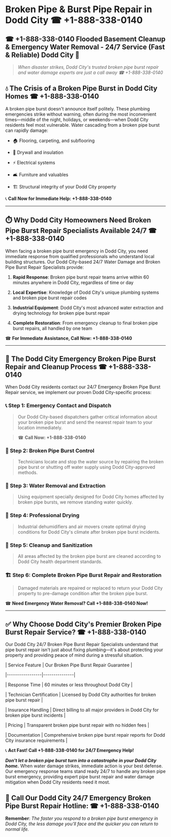 # Broken Pipe & Burst Pipe Repair in Dodd City ☎ +1-888-338-0140  
## ☎ +1-888-338-0140 Flooded Basement Cleanup & Emergency Water Removal - 24/7 Service (Fast & Reliable) Dodd City 🚨  

> *When disaster strikes, Dodd City's trusted broken pipe burst repair and water damage experts are just a call away ☎ +1-888-338-0140*  

## 💧 The Crisis of a Broken Pipe Burst in Dodd City Homes ☎ +1-888-338-0140  

A broken pipe burst doesn't announce itself politely. These plumbing emergencies strike without warning, often during the most inconvenient times—middle of the night, holidays, or weekends—when Dodd City residents feel most vulnerable. Water cascading from a broken pipe burst can rapidly damage:  

* 🏠 Flooring, carpeting, and subflooring  
* 🧱 Drywall and insulation  
* ⚡ Electrical systems  
* 🛋️ Furniture and valuables  
* 🏗️ Structural integrity of your Dodd City property  

📞 **Call Now for Immediate Help: +1-888-338-0140**  

---  

## ⏱️ Why Dodd City Homeowners Need Broken Pipe Burst Repair Specialists Available 24/7 ☎ +1-888-338-0140  

When facing a broken pipe burst emergency in Dodd City, you need immediate response from qualified professionals who understand local building structures. Our Dodd City-based 24/7 Water Damage and Broken Pipe Burst Repair Specialists provide:  

1. **Rapid Response**: Broken pipe burst repair teams arrive within 60 minutes anywhere in Dodd City, regardless of time or day  
2. **Local Expertise**: Knowledge of Dodd City's unique plumbing systems and broken pipe burst repair codes  
3. **Industrial Equipment**: Dodd City's most advanced water extraction and drying technology for broken pipe burst repair  
4. **Complete Restoration**: From emergency cleanup to final broken pipe burst repairs, all handled by one team  

☎ **For Immediate Assistance, Call Now: +1-888-338-0140**  

---  

## 🔧 The Dodd City Emergency Broken Pipe Burst Repair and Cleanup Process ☎ +1-888-338-0140  

When Dodd City residents contact our 24/7 Emergency Broken Pipe Burst Repair service, we implement our proven Dodd City-specific process:  

### 📞 Step 1: Emergency Contact and Dispatch  
> Our Dodd City-based dispatchers gather critical information about your broken pipe burst and send the nearest repair team to your location immediately.  
> ☎ **Call Now: +1-888-338-0140**  

### 🚿 Step 2: Broken Pipe Burst Control  
> Technicians locate and stop the water source by repairing the broken pipe burst or shutting off water supply using Dodd City-approved methods.  

### 🌊 Step 3: Water Removal and Extraction  
> Using equipment specially designed for Dodd City homes affected by broken pipe bursts, we remove standing water quickly.  

### 💨 Step 4: Professional Drying  
> Industrial dehumidifiers and air movers create optimal drying conditions for Dodd City's climate after broken pipe burst incidents.  

### 🧼 Step 5: Cleanup and Sanitization  
> All areas affected by the broken pipe burst are cleaned according to Dodd City health department standards.  

### 🏗️ Step 6: Complete Broken Pipe Burst Repair and Restoration  
> Damaged materials are repaired or replaced to return your Dodd City property to pre-damage condition after the broken pipe burst.  

☎ **Need Emergency Water Removal? Call +1-888-338-0140 Now!**  

---  

## ✅ Why Choose Dodd City's Premier Broken Pipe Burst Repair Service? ☎ +1-888-338-0140  

Our Dodd City 24/7 Broken Pipe Burst Repair Specialists understand that pipe burst repair isn't just about fixing plumbing—it's about protecting your property and providing peace of mind during a stressful situation.  

| Service Feature | Our Broken Pipe Burst Repair Guarantee |  
|-----------------|---------------|  
| Response Time | 60 minutes or less throughout Dodd City |  
| Technician Certification | Licensed by Dodd City authorities for broken pipe burst repair |  
| Insurance Handling | Direct billing to all major providers in Dodd City for broken pipe burst incidents |  
| Pricing | Transparent broken pipe burst repair with no hidden fees |  
| Documentation | Comprehensive broken pipe burst repair reports for Dodd City insurance requirements |  

📞 **Act Fast! Call +1-888-338-0140 for 24/7 Emergency Help!**  

***Don't let a broken pipe burst turn into a catastrophe in your Dodd City home.*** When water damage strikes, immediate action is your best defense. Our emergency response teams stand ready 24/7 to handle any broken pipe burst emergency, providing expert pipe burst repair and water damage mitigation when Dodd City residents need it most.  

## 📱 Call Our Dodd City 24/7 Emergency Broken Pipe Burst Repair Hotline: ☎ +1-888-338-0140  

**Remember**: *The faster you respond to a broken pipe burst emergency in Dodd City, the less damage you'll face and the quicker you can return to normal life.*